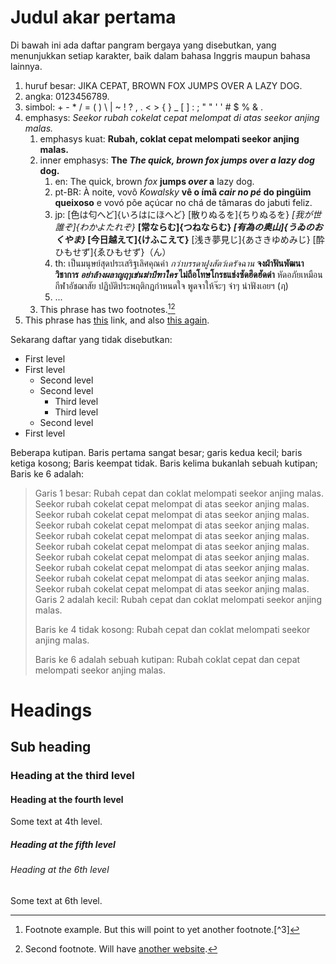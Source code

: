 # Judul akar pertama

Di bawah ini ada daftar pangram bergaya yang disebutkan, yang menunjukkan setiap karakter, baik dalam bahasa Inggris maupun bahasa lainnya.

1. huruf besar: JIKA CEPAT, BROWN FOX JUMPS OVER A LAZY DOG. 
2. angka: 0123456789. 
3. simbol: + - * / = ( ) \ | ~ ! ? , . < > { } _ [ ] : ; " " ' ' # $ % & .
4. emphasys: *Seekor rubah cokelat cepat melompat di atas seekor anjing malas.* 
    1. emphasys kuat: **Rubah, coklat cepat melompati seekor anjing malas.**
    2. inner emphasys: **The *The quick, brown fox jumps over a lazy dog* dog.** 
        1. en: The quick, brown *fox* **jumps *over* a** lazy dog.
        2. pt-BR: À noite, vovô *Kowalsky* **vê o ímã *cair no pé* do pingüim queixoso** e vovó põe açúcar no chá de tâmaras do jabuti feliz.
        3. jp: [色は匂へど]{いろはにほへど} [散りぬるを]{ちりぬるを} *[我が世誰ぞ]{わかよたれぞ}* **[常ならむ]{つねならむ} *[有為の奥山]{うゐのおくやま}* [今日越えて]{けふこえて}** [浅き夢見じ]{あさきゆめみじ} [酔ひもせず]{ゑひもせず}（ん）
        4. th: เป็นมนุษย์สุดประเสริฐเลิศคุณค่า *กว่าบรรดาฝูงสัตว์เดรัจฉาน* **จงฝ่าฟันพัฒนาวิชาการ *อย่าล้างผลาญฤๅเข่นฆ่าบีฑาใคร* ไม่ถือโทษโกรธแช่งซัดฮึดฮัดด่า** หัดอภัยเหมือนกีฬาอัชฌาสัย ปฏิบัติประพฤติกฎกำหนดใจ พูดจาให้จ๊ะๆ จ๋าๆ น่าฟังเอยฯ (ฦ)
        5. ...
    3. This phrase has two footnotes.[^1][^2]
5. This phrase has [this](https://example-this.com) link, and also [this again](https://example-this-again.com).

Sekarang daftar yang tidak disebutkan:

* First level
* First level 
    * Second level
    * Second level 
        * Third level
        * Third level
    * Second level
* First level

Beberapa kutipan. Baris pertama sangat besar; garis kedua kecil; baris ketiga kosong; Baris keempat tidak. Baris kelima bukanlah sebuah kutipan; Baris ke 6 adalah:

> Garis 1 besar: Rubah cepat dan coklat melompati seekor anjing malas. Seekor rubah cokelat cepat melompat di atas seekor anjing malas. Seekor rubah cokelat cepat melompat di atas seekor anjing malas. Seekor rubah cokelat cepat melompat di atas seekor anjing malas. Seekor rubah cokelat cepat melompat di atas seekor anjing malas. Seekor rubah cokelat cepat melompat di atas seekor anjing malas. Seekor rubah cokelat cepat melompat di atas seekor anjing malas. Seekor rubah cokelat cepat melompat di atas seekor anjing malas. Seekor rubah cokelat cepat melompat di atas seekor anjing malas. Seekor rubah cokelat cepat melompat di atas seekor anjing malas. Garis 2 adalah kecil: Rubah cepat dan coklat melompati seekor anjing malas.
> 
> Baris ke 4 tidak kosong: Rubah cepat dan coklat melompati seekor anjing malas.
> 
> Baris ke 6 adalah sebuah kutipan: Rubah coklat cepat dan cepat melompati seekor anjing malas.

# Headings

## Sub heading

### Heading at the third level

#### Heading at the fourth level

Some text at 4th level.

##### Heading at the fifth level

###### Heading at the 6th level

Some text at 6th level.

[^1]: Footnote example. But this will point to yet another footnote.[^3]

[^2]: Second footnote. Will have [another website](https://example-another-website.com).